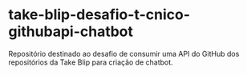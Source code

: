# take-blip-desafio-t-cnico-githubapi-chatbot
Repositório destinado ao desafio de consumir uma API do GitHub dos repositórios da Take Blip para criação de chatbot.
